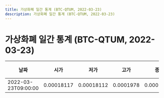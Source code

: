 ```yaml
---
title: 가상화폐 일간 통계 (BTC-QTUM, 2022-03-23)
description: 가상화폐 일간 통계 (BTC-QTUM, 2022-03-23)
---
```


가상화폐 일간 통계 (BTC-QTUM, 2022-03-23)
===

|날짜|시가|저가|고가|종가|비고|
|--|--|--|--|--|--|
|2022-03-23T09:00:00|0.00018117|0.00018112|0.0001978|0.00018522|    |
